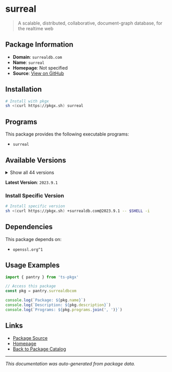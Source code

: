 # surreal

> A scalable, distributed, collaborative, document-graph database, for the realtime web

## Package Information

- **Domain**: `surrealdb.com`
- **Name**: `surreal`
- **Homepage**: Not specified
- **Source**: [View on GitHub](https://github.com/pkgxdev/pantry/tree/main/projects/surrealdb.com/package.yml)

## Installation

```bash
# Install with pkgx
sh <(curl https://pkgx.sh) surreal
```

## Programs

This package provides the following executable programs:

- `surreal`

## Available Versions

<details>
<summary>Show all 44 versions</summary>

- `2023.9.1`, `2.3.4`, `2.3.3`, `2.3.2`, `2.3.1`
- `2.3.0`, `2.2.4`, `2.2.3`, `2.2.2`, `2.2.1`
- `2.2.0`, `2.1.6`, `2.1.5`, `2.1.4`, `2.1.3`
- `2.1.2`, `2.1.1`, `2.1.0`, `2.0.5`, `2.0.4`
- `2.0.3`, `2.0.2`, `2.0.1`, `2.0.0`, `1.5.6`
- `1.5.5`, `1.5.4`, `1.5.3`, `1.5.2`, `1.5.1`
- `1.5.0`, `1.4.2`, `1.4.0`, `1.3.1`, `1.3.0`
- `1.2.2`, `1.2.1`, `1.2.0`, `1.1.1`, `1.1.0`
- `1.0.2`, `1.0.1`, `1.0.0`, `0.0.0`

</details>

**Latest Version**: `2023.9.1`

### Install Specific Version

```bash
# Install specific version
sh <(curl https://pkgx.sh) +surrealdb.com@2023.9.1 -- $SHELL -i
```

## Dependencies

This package depends on:

- `openssl.org^1`

## Usage Examples

```typescript
import { pantry } from 'ts-pkgx'

// Access this package
const pkg = pantry.surrealdbcom

console.log(`Package: ${pkg.name}`)
console.log(`Description: ${pkg.description}`)
console.log(`Programs: ${pkg.programs.join(', ')}`)
```

## Links

- [Package Source](https://github.com/pkgxdev/pantry/tree/main/projects/surrealdb.com/package.yml)
- [Homepage](#)
- [Back to Package Catalog](../package-catalog.md)

---

*This documentation was auto-generated from package data.*
